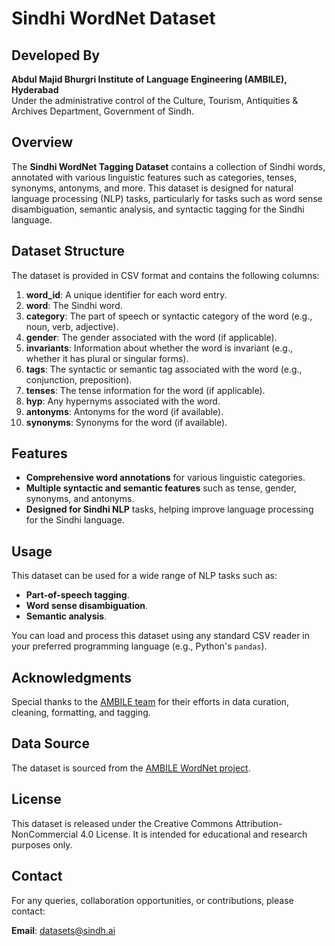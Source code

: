 # Sindhi WordNet Dataset

## Developed By
**Abdul Majid Bhurgri Institute of Language Engineering (AMBILE), Hyderabad**  
Under the administrative control of the Culture, Tourism, Antiquities & Archives Department, Government of Sindh.

## Overview
The **Sindhi WordNet Tagging Dataset** contains a collection of Sindhi words, annotated with various linguistic features such as categories, tenses, synonyms, antonyms, and more. This dataset is designed for natural language processing (NLP) tasks, particularly for tasks such as word sense disambiguation, semantic analysis, and syntactic tagging for the Sindhi language.

## Dataset Structure

The dataset is provided in CSV format and contains the following columns:

1. **word_id**: A unique identifier for each word entry.
2. **word**: The Sindhi word.
3. **category**: The part of speech or syntactic category of the word (e.g., noun, verb, adjective).
4. **gender**: The gender associated with the word (if applicable).
5. **invariants**: Information about whether the word is invariant (e.g., whether it has plural or singular forms).
6. **tags**: The syntactic or semantic tag associated with the word (e.g., conjunction, preposition).
7. **tenses**: The tense information for the word (if applicable).
8. **hyp**: Any hypernyms associated with the word.
9. **antonyms**: Antonyms for the word (if available).
10. **synonyms**: Synonyms for the word (if available).

## Features
- **Comprehensive word annotations** for various linguistic categories.
- **Multiple syntactic and semantic features** such as tense, gender, synonyms, and antonyms.
- **Designed for Sindhi NLP** tasks, helping improve language processing for the Sindhi language.

## Usage
This dataset can be used for a wide range of NLP tasks such as:
- **Part-of-speech tagging**.
- **Word sense disambiguation**.
- **Semantic analysis**.

You can load and process this dataset using any standard CSV reader in your preferred programming language (e.g., Python's `pandas`).

## Acknowledgments
Special thanks to the [AMBILE team](https://wordnet.ambile.pk/index.php?page=WordnetTeam) for their efforts in data curation, cleaning, formatting, and tagging.

## Data Source
The dataset is sourced from the [AMBILE WordNet project](https://wordnet.ambile.pk/index.php?page=home).

## License
This dataset is released under the Creative Commons Attribution-NonCommercial 4.0 License. It is intended for educational and research purposes only.

## Contact
For any queries, collaboration opportunities, or contributions, please contact:

**Email**: datasets@sindh.ai
